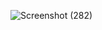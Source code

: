 ![Screenshot (282)](https://user-images.githubusercontent.com/33890073/182033030-d1f42f19-2b95-4231-b2e3-5549806961c8.png)
